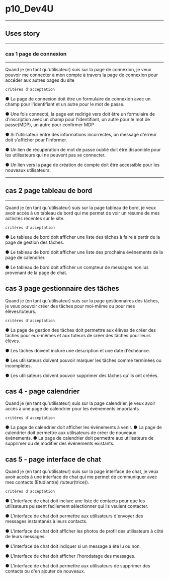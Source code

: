 # p10_Dev4U

---

## Uses story

---

### cas 1 page de connexion

---

Quand je (en tant qu'utilisateur) suis sur la page de connexion, je veux pouvoir me connecter à mon compte à travers la page de connexion pour accéder aux autres pages du site

```text
critères d'acceptation
```

● La page de connexion doit être un formulaire de connexion avec un champ pour l'identifiant et un autre pour le mot de passe.

● Une fois connecté, la page est redirigé vers doit être un formulaire de d'inscription avec un champ pour l'identifiant, un autre pour le mot de passe(MDP), un autre pour confirmer MDP

● Si l'utilisateur entre des informations incorrectes, un message d'erreur doit s'afficher pour l'informer.

● Un lien de récupération de mot de passe oublié doit être disponible pour les utilisateurs qui ne peuvent pas se connecter.

● Un lien vers la page de création de compte doit être accessible pour les nouveaux utilisateurs.

---

## cas 2 page tableau de bord

---

Quand je (en tant qu'utilisateur) suis sur la page tableau de bord, je veux avoir accès à un tableau de bord qui me permet de voir un résumé de mes activités récentes sur le site.

```text
critères d'acceptation
```

● Le tableau de bord doit afficher une liste des tâches à faire à partir de la page de gestion des tâches.

● Le tableau de bord doit afficher une liste des prochains événements de la page de calendrier.

● Le tableau de bord doit afficher un compteur de messages non lus provenant de la page de chat.

## cas 3  page gestionnaire des tâches

Quand je (en tant qu'utilisateur) suis sur la page gestionnaires des tâches, je veux pouvoir créer des tâches pour moi-même ou pour mes élèves/tuteurs.

```text
critères d'acceptation
```

● La page de gestion des tâches doit permettre aux élèves de créer des tâches pour eux-mêmes et aux tuteurs de créer des tâches pour leurs élèves.

● Les tâches doivent inclure une description et une date d'échéance.

● Les utilisateurs doivent pouvoir marquer les tâches comme terminées ou incomplètes.

● Les utilisateurs doivent pouvoir supprimer des tâches qu'ils ont créées.

## cas 4 - page calendrier

Quand je (en tant qu'utilisateur) suis sur la page calendrier, je veux avoir accès à une page de calendrier pour les évènements importants

```text
critères d'acceptation
```

● La page de calendrier doit afficher les événements à venir.
● La page de calendrier doit permettre aux utilisateurs de créer de nouveaux événements.
● La page de calendrier doit permettre aux utilisateurs de supprimer ou de modifier des événements existants.

## cas 5 - page interface de chat

Quand je (en tant qu'utilisateur) suis sur la page interface de chat, je veux avoir accès à une interface de chat qui me permet de communiquer avec mes contacts (Etudiant(e) /tuteur(trice)).

```text
critères d'acceptation
```

● L'interface de chat doit inclure une liste de contacts pour que les utilisateurs puissent facilement sélectionner qui ils veulent contacter.

● L'interface de chat doit permettre aux utilisateurs d'envoyer des messages instantanés à leurs contacts.

● L'interface de chat doit afficher les photos de profil des utilisateurs à côté de leurs messages.

● L'interface de chat doit indiquer si un message a été lu ou non.

● L'interface de chat doit afficher l'horodatage des messages.

● L'interface de chat doit permettre aux utilisateurs de supprimer des contacts ou d'en ajouter de nouveaux.
